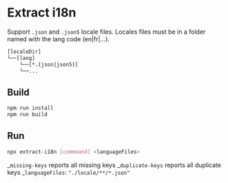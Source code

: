 # Extract i18n

Support `.json` and `.json5` locale files. Locales files must be in a folder named with the lang code (en|fr|...).

```bash
[localeDir]
└──[lang]
    └──[*.(json|json5)]
    └──...
```

## Build

```bash
npm run install
npm run build
```

## Run

```bash
npx extract-i18n [commmand] <languageFiles>
```

_`missing-keys` reports all missing keys
_`duplicate-keys` reports all duplicate keys
_`languageFiles`: `"./locale/**/*.json"`
